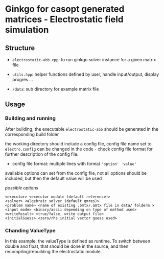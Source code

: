 # Ginkgo for casopt generated matrices - Electrostatic field simulation

## Structure

- `electrostatic-abb.cpp`: to run ginkgo solver instance for a given matrix file

- `utils.hpp`: helper functions defined by user, handle input/output, display progres ...

- `/data`: sub directory for example matrix file
 
## Usage

### Building and running
After building, the executable `electrostatic-abb` should be generated in the corresponding build folder

the working directory should include a config file, config file name set to `electro.config` can be changed in the code - check config file format for further description of the config file.

- config file format: multiple lines with format `'option' 'value'`

available options can set from the config file, not all options should be included, but then the default value will be used

*possible options*
```
<executor> <executor module (default reference)>
<solver> <algebraic solver (default gmres)>
<problem name> <name of existing .bmtx/.amtx file in data/ folderm >
<input mode> <binary/ascii depending on type of method used>
<writeResult> <true/false, write output file>
<initialGuess> <zero/rhs initial vector guess used>
```

### Chanding ValueType

In this example, the valueType is defined as runtime. To switch between double and float, that should be done in the source, and then recompiling/rebuilding the electrostatic module.




